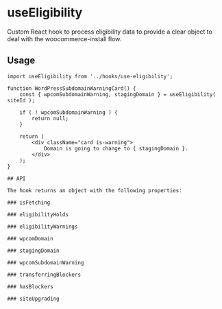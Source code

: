 # useEligibility

Custom React hook to process eligibility data to provide a clear object to deal with the woocommerce-install flow.

## Usage

```es6
import useEligibility from '../hooks/use-eligibility';

function WordPressSubdomainWarningCard() {
	const { wpcomSubdomainWarning, stagingDomain } = useEligibility( siteId );

	if ( ! wpcomSubdomainWarning ) {
		return null;
	}

	return (
		<div className="card is-warning">
			Domain is going to change to { stagingDomain }.
		</div>
	);
}

## API

The hook returns an object with the following properties:

### isFetching

### eligibilityHolds

### eligibilityWarnings

### wpcomDomain

### stagingDomain

### wpcomSubdomainWarning

### transferringBlockers

### hasBlockers

### siteUpgrading

